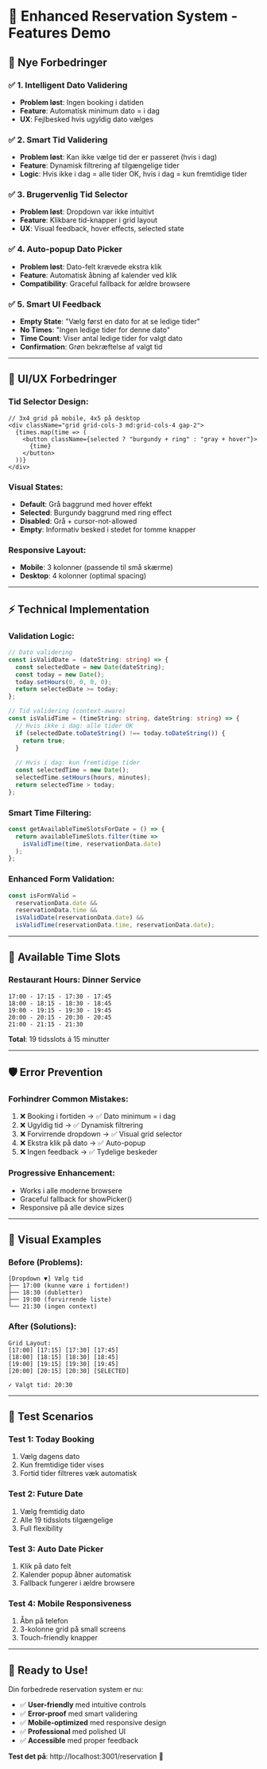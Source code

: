# 🎯 Enhanced Reservation System - Features Demo

## 🚀 Nye Forbedringer

### ✅ **1. Intelligent Dato Validering**
- **Problem løst**: Ingen booking i datiden
- **Feature**: Automatisk minimum dato = i dag
- **UX**: Fejlbesked hvis ugyldig dato vælges

### ✅ **2. Smart Tid Validering** 
- **Problem løst**: Kan ikke vælge tid der er passeret (hvis i dag)
- **Feature**: Dynamisk filtrering af tilgængelige tider
- **Logic**: Hvis ikke i dag = alle tider OK, hvis i dag = kun fremtidige tider

### ✅ **3. Brugervenlig Tid Selector**
- **Problem løst**: Dropdown var ikke intuitivt
- **Feature**: Klikbare tid-knapper i grid layout  
- **UX**: Visual feedback, hover effects, selected state

### ✅ **4. Auto-popup Dato Picker**
- **Problem løst**: Dato-felt krævede ekstra klik
- **Feature**: Automatisk åbning af kalender ved klik
- **Compatibility**: Graceful fallback for ældre browsere

### ✅ **5. Smart UI Feedback**
- **Empty State**: "Vælg først en dato for at se ledige tider"
- **No Times**: "Ingen ledige tider for denne dato"  
- **Time Count**: Viser antal ledige tider for valgt dato
- **Confirmation**: Grøn bekræftelse af valgt tid

---

## 🎨 UI/UX Forbedringer

### **Tid Selector Design:**
```tsx
// 3x4 grid på mobile, 4x5 på desktop
<div className="grid grid-cols-3 md:grid-cols-4 gap-2">
  {times.map(time => (
    <button className={selected ? "burgundy + ring" : "gray + hover"}>
      {time}
    </button>
  ))}
</div>
```

### **Visual States:**
- **Default**: Grå baggrund med hover effekt
- **Selected**: Burgundy baggrund med ring effect
- **Disabled**: Grå + cursor-not-allowed
- **Empty**: Informativ besked i stedet for tomme knapper

### **Responsive Layout:**
- **Mobile**: 3 kolonner (passende til små skærme)
- **Desktop**: 4 kolonner (optimal spacing)

---

## ⚡ Technical Implementation

### **Validation Logic:**
```typescript
// Dato validering
const isValidDate = (dateString: string) => {
  const selectedDate = new Date(dateString);
  const today = new Date();
  today.setHours(0, 0, 0, 0);
  return selectedDate >= today;
};

// Tid validering (context-aware)
const isValidTime = (timeString: string, dateString: string) => {
  // Hvis ikke i dag: alle tider OK
  if (selectedDate.toDateString() !== today.toDateString()) {
    return true;
  }
  
  // Hvis i dag: kun fremtidige tider
  const selectedTime = new Date();
  selectedTime.setHours(hours, minutes);
  return selectedTime > today;
};
```

### **Smart Time Filtering:**
```typescript  
const getAvailableTimeSlotsForDate = () => {
  return availableTimeSlots.filter(time => 
    isValidTime(time, reservationData.date)
  );
};
```

### **Enhanced Form Validation:**
```typescript
const isFormValid = 
  reservationData.date && 
  reservationData.time &&
  isValidDate(reservationData.date) &&
  isValidTime(reservationData.time, reservationData.date);
```

---

## 🎯 Available Time Slots

### **Restaurant Hours:** Dinner Service
```
17:00 - 17:15 - 17:30 - 17:45
18:00 - 18:15 - 18:30 - 18:45  
19:00 - 19:15 - 19:30 - 19:45
20:00 - 20:15 - 20:30 - 20:45
21:00 - 21:15 - 21:30
```
**Total**: 19 tidsslots á 15 minutter

---

## 🛡️ Error Prevention

### **Forhindrer Common Mistakes:**
1. ❌ Booking i fortiden → ✅ Dato minimum = i dag
2. ❌ Ugyldig tid → ✅ Dynamisk filtrering  
3. ❌ Forvirrende dropdown → ✅ Visual grid selector
4. ❌ Ekstra klik på dato → ✅ Auto-popup
5. ❌ Ingen feedback → ✅ Tydelige beskeder

### **Progressive Enhancement:**
- Works i alle moderne browsere
- Graceful fallback for showPicker()
- Responsive på alle device sizes

---

## 🎨 Visual Examples

### **Before (Problems):**
```
[Dropdown ▼] Vælg tid
├── 17:00 (kunne være i fortiden!)
├── 18:30 (dubletter)  
├── 19:00 (forvirrende liste)
└── 21:30 (ingen context)
```

### **After (Solutions):**
```
Grid Layout:
[17:00] [17:15] [17:30] [17:45]
[18:00] [18:15] [18:30] [18:45]  
[19:00] [19:15] [19:30] [19:45]
[20:00] [20:15] [20:30] [SELECTED]

✓ Valgt tid: 20:30
```

---

## 📱 Test Scenarios

### **Test 1: Today Booking**
1. Vælg dagens dato
2. Kun fremtidige tider vises
3. Fortid tider filtreres væk automatisk

### **Test 2: Future Date**  
1. Vælg fremtidig dato
2. Alle 19 tidsslots tilgængelige
3. Full flexibility

### **Test 3: Auto Date Picker**
1. Klik på dato felt
2. Kalender popup åbner automatisk
3. Fallback fungerer i ældre browsere

### **Test 4: Mobile Responsiveness**
1. Åbn på telefon
2. 3-kolonne grid på small screens
3. Touch-friendly knapper

---

## 🚀 Ready to Use!

Din forbedrede reservation system er nu:
- ✅ **User-friendly** med intuitive controls
- ✅ **Error-proof** med smart validering  
- ✅ **Mobile-optimized** med responsive design
- ✅ **Professional** med polished UI
- ✅ **Accessible** med proper feedback

**Test det på**: http://localhost:3001/reservation 🎉
